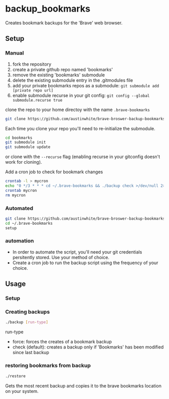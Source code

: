 # backup_bookmarks
Creates bookmark backups for the 'Brave' web browser.

## Setup
### Manual
1. fork the repository
2. create a private github repo named 'bookmarks'
3. remove the existing 'bookmarks' submodule
4. delete the existing submodule entry in the .gitmodules file
5. add your private bookmarks repos as a submodule: ```git submodule add [private repo url]```
6. enable submodule recurse in your git config: ```git config --global submodule.recurse true```

clone the repo to your home directoy with the name ```.brave-bookmarks```

```bash
git clone https://github.com/austinwhite/brave-broswer-backup-bookmarks-file ~/.brave-bookmarks
```

Each time you clone your repo you'll need to re-initialize the submodule.
```bash
cd bookmarks
git submodule init
git submodule update
```

or clone with the ```--recurse``` flag (enabling recurse in your gitconfig doesn't work for cloning).

Add a cron job to check for bookmark changes
```bash
crontab -l > mycron
echo "0 */3 * * * cd ~/.brave-bookmarks && ./backup check >/dev/null 2>&1" >> mycron
crontab mycron
rm mycron
```

### Automated
```bash
git clone https://github.com/austinwhite/brave-broswer-backup-bookmarks-file ~/.brave-bookmarks
cd ~/.brave-bookmarks
setup
``````

### automation
* In order to automate the script, you'll need your git credentials persitently stored. Use your method of choice.<br/>
* Create a cron job to run the backup script using the frequency of your choice.

## Usage
### Setup


### Creating backups
```bash
./backup [run-type]
``````

run-type
* force: forces the creates of a bookmark backup 
* check (default): creates a backup only if 'Bookmarks' has been modified since last backup 

### restoring bookmarks from backup
```bash
./restore
```

Gets the most recent backup and copies it to the brave bookmarks location on your system.
